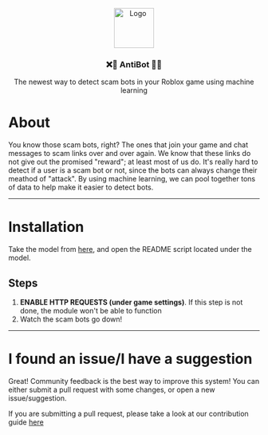 <p align="center">
  <a href="https://github.com/codehouseRBLX/AntiBot">
    <img src="assets/main.png" alt="Logo" width="80" height="80">
  </a>
  <h3 align="center">❌🤖 AntiBot 🤖❌</h3>
  

<p align="center">The newest way to detect scam bots in your Roblox game using machine learning</p>

# About

You know those scam bots, right? The ones that join your game and chat messages to scam links over and over again. We know that these links do not give out the promised "reward"; at least most of us do. It's really hard to detect if a user is a scam bot or not, since the bots can always change their meathod of "attack". By using machine learning, we can pool together tons of data to help make it easier to detect bots.

---

# Installation

Take the model from [here](https://www.roblox.com/library/6568673615/AntiBot), and open the README script located under the model.

## Steps

1. **ENABLE HTTP REQUESTS (under game settings)**. If this step is not done, the module won't be able to function
4. Watch the scam bots go down!

---

# I found an issue/I have a suggestion

Great! Community feedback is the best way to improve this system! You can either submit a pull request with some changes, or open a new issue/suggestion.

If you are submitting a pull request, please take a look at our contribution guide [here](https://github.com/codehouseRBLX/AntiBot/CONTRIBUTE.md)
